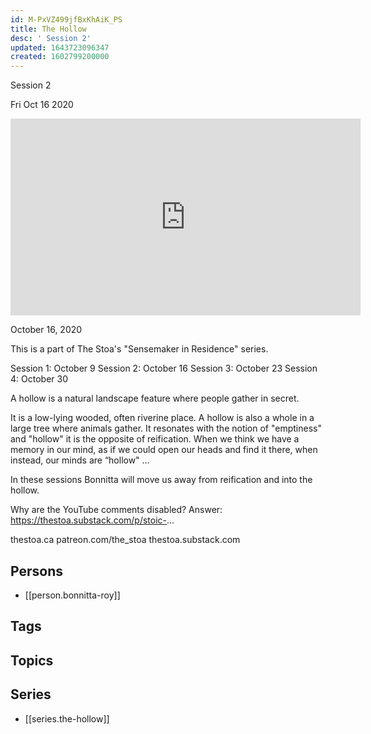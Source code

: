 ```yaml
---
id: M-PxVZ499jfBxKhAiK_PS
title: The Hollow
desc: ' Session 2'
updated: 1643723096347
created: 1602799200000
---
```



 Session 2

Fri Oct 16 2020

<iframe width="560" height="315" src="https://www.youtube.com/embed/Hx_VsB8o6vI" title="The Hollow: Session 2 w/ Bonnitta Roy" frameborder="0" allow="accelerometer; autoplay; clipboard-write; encrypted-media; gyroscope; picture-in-picture" allowfullscreen ></iframe>

October 16, 2020

This is a part of The Stoa's "Sensemaker in Residence" series. 

Session 1: October 9
Session 2: October 16
Session 3: October 23
Session 4: October 30

A hollow is a natural landscape feature where people gather in secret.

It is a low-lying wooded, often riverine place. A hollow is also a whole in a large tree where animals gather. It resonates with the notion of "emptiness" and "hollow" it is the opposite of reification. When we think we have a memory in our mind, as if we could open our heads and find it there, when instead, our minds are “hollow" …

In these sessions Bonnitta will move us away from reification and into the hollow.

Why are the YouTube comments disabled? Answer: https://thestoa.substack.com/p/stoic-...

thestoa.ca
patreon.com/the_stoa
thestoa.substack.com

## Persons

- [[person.bonnitta-roy]]

## Tags



## Topics



## Series

- [[series.the-hollow]]

